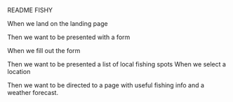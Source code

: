 README FISHY

When we land on the landing page 

Then we want to be presented with a form

When we fill out the form

Then we want to be presented a list of local fishing 
spots
When we select a location

Then we want to be directed to a page with useful fishing info and a weather forecast.
